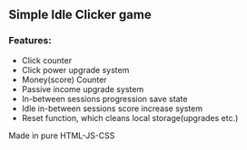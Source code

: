 ## Simple Idle Clicker game

### Features:

* Click counter
* Click power upgrade system
* Money(score) Counter
* Passive income upgrade system
* In-between sessions progression save state
* Idle in-between sessions score increase system
* Reset function, which cleans local storage(upgrades etc.)

Made in pure HTML-JS-CSS